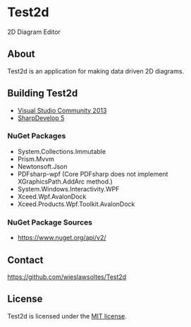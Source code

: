 # Test2d

2D Diagram Editor

## About

Test2d is an application for making data driven 2D diagrams.

## Building Test2d

* [Visual Studio Community 2013](https://www.visualstudio.com/en-us/products/visual-studio-community-vs.aspx)
* [SharpDevelop 5](http://www.icsharpcode.net/OpenSource/SD/Download/#SharpDevelop5x)

### NuGet Packages

* System.Collections.Immutable
* Prism.Mvvm
* Newtonsoft.Json
* PDFsharp-wpf (Core PDFsharp does not implement XGraphicsPath.AddArc method.)
* System.Windows.Interactivity.WPF
* Xceed.Wpf.AvalonDock
* Xceed.Products.Wpf.Toolkit.AvalonDock

### NuGet Package Sources

* https://www.nuget.org/api/v2/

## Contact

https://github.com/wieslawsoltes/Test2d

## License

Test2d is licensed under the [MIT license](LICENSE.TXT).
